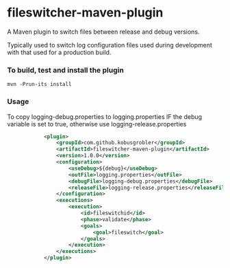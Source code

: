 # fileswitcher-maven-plugin
A Maven plugin to switch files between release and debug versions.

Typically used to switch log configuration files used 
during development with that used for a production build.

### To build, test and install the plugin
```mvn -Prun-its install```

### Usage

To copy logging-debug.properties to logging.properties IF 
the debug variable is set to true, otherwise use logging-release.properties

```xml
            <plugin>
                <groupId>com.github.kobusgrobler</groupId>
                <artifactId>fileswitcher-maven-plugin</artifactId>
                <version>1.0.0</version>
                <configuration>
                    <useDebug>${debug}</useDebug>
                    <outFile>logging.properties</outFile>
                    <debugFile>logging-debug.properties</debugFile>
                    <releaseFile>logging-release.properties</releaseFile>
                </configuration>
                <executions>
                    <execution>
                        <id>fileswitchid</id>
                        <phase>validate</phase>
                        <goals>
                            <goal>fileswitch</goal>
                        </goals>
                    </execution>
                </executions>
            </plugin>

```
